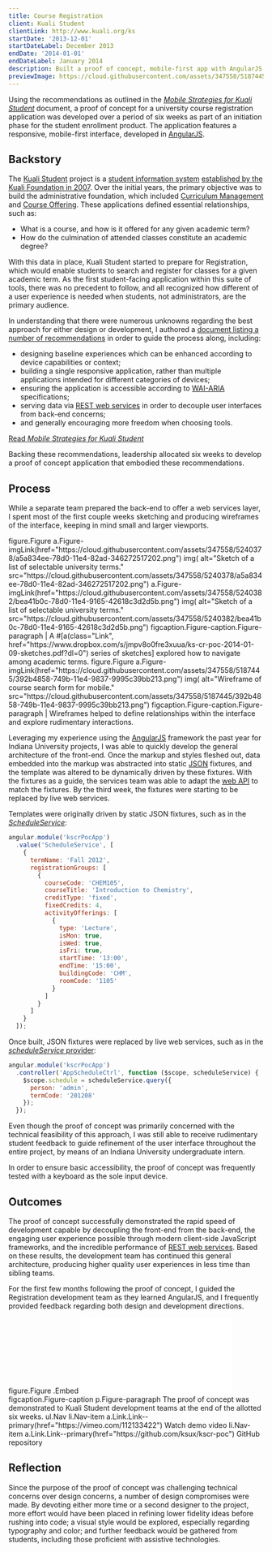 ```yaml
---
title: Course Registration
client: Kuali Student
clientLink: http://www.kuali.org/ks
startDate: '2013-12-01'
startDateLabel: December 2013
endDate: '2014-01-01'
endDateLabel: January 2014
description: Built a proof of concept, mobile-first app with AngularJS.
previewImage: https://cloud.githubusercontent.com/assets/347558/5187445/392b4858-749b-11e4-9837-9995c39bb213.png
---
```


Using the recommendations as outlined in the [<cite>Mobile Strategies for Kuali Student</cite>](/articles/mobile-strategies-for-kuali-student) document, a proof of concept for a university course registration application was developed over a period of six weeks as part of an initiation phase for the student enrollment product. The application features a responsive, mobile-first interface, developed in [AngularJS](https://angularjs.org/).

## Backstory

The [Kuali Student](http://www.kuali.org/ks) project is a [student information system](http://en.wikipedia.org/wiki/Student_information_system) [established by the Kuali Foundation in 2007](http://www.kuali.org/about/history). Over the initial years, the primary objective was to build the administrative foundation, which included [Curriculum Management](http://www.kuali.org/ks/functionality/cm) and [Course Offering](http://www.kuali.org/ks/functionality/enr). These applications defined essential relationships, such as:

* What is a course, and how is it offered for any given academic term?
* How do the culmination of attended classes constitute an academic degree?

With this data in place, Kuali Student started to prepare for Registration, which would enable students to search and register for classes for a given academic term. As the first student-facing application within this suite of tools, there was no precedent to follow, and all recognized how different of a user experience is needed when students, not administrators, are the primary audience.

In understanding that there were numerous unknowns regarding the best approach for either design or development, I authored a [document listing a number of recommendations](/articles/mobile-strategies-for-kuali-student) in order to guide the process along, including:

* designing baseline experiences which can be enhanced according to device capabilities or context;
* building a single responsive application, rather than multiple applications intended for different categories of devices;
* ensuring the application is accessible according to [WAI-ARIA](http://en.wikipedia.org/wiki/WAI-ARIA) specifications;
* serving data via [REST web services](http://en.wikipedia.org/wiki/Representational_state_transfer) in order to decouple user interfaces from back-end concerns;
* and generally encouraging more freedom when choosing tools.

<a class="Link Link--primary" href="/articles/mobile-strategies-for-kuali-student">Read <cite>Mobile Strategies for Kuali Student</cite></a>

Backing these recommendations, leadership allocated six weeks to develop a proof of concept application that embodied these recommendations.

## Process

While a separate team prepared the back-end to offer a web services layer, I spent most of the first couple weeks sketching and producing wireframes of the interface, keeping in mind small and larger viewports.

<jade>
figure.Figure
  a.Figure-imgLink(href="https://cloud.githubusercontent.com/assets/347558/5240378/a5a834ee-78d0-11e4-82ad-346272517202.png")
    img(
      alt="Sketch of a list of selectable university terms."
      src="https://cloud.githubusercontent.com/assets/347558/5240378/a5a834ee-78d0-11e4-82ad-346272517202.png")
  a.Figure-imgLink(href="https://cloud.githubusercontent.com/assets/347558/5240382/bea41b0c-78d0-11e4-9165-42618c3d2d5b.png")
    img(
      alt="Sketch of a list of selectable university terms."
      src="https://cloud.githubusercontent.com/assets/347558/5240382/bea41b0c-78d0-11e4-9165-42618c3d2d5b.png")
  figcaption.Figure-caption.Figure-paragraph
    | A #[a(class="Link", href="https://www.dropbox.com/s/jmpv8o0fre3xuua/ks-cr-poc-2014-01-09-sketches.pdf?dl=0") series of sketches] explored how to navigate among academic terms.
</jade>

<jade>
figure.Figure
  a.Figure-imgLink(href="https://cloud.githubusercontent.com/assets/347558/5187445/392b4858-749b-11e4-9837-9995c39bb213.png")
    img(
      alt="Wireframe of course search form for mobile."
      src="https://cloud.githubusercontent.com/assets/347558/5187445/392b4858-749b-11e4-9837-9995c39bb213.png")
  figcaption.Figure-caption.Figure-paragraph
    | Wireframes helped to define relationships within the interface and explore rudimentary interactions.
</jade>

Leveraging my experience using the [AngularJS](https://angularjs.org/) framework the past year for Indiana University projects, I was able to quickly develop the general architecture of the front-end. Once the markup and styles fleshed out, data embedded into the markup was abstracted into static [JSON](http://en.wikipedia.org/wiki/JSON) fixtures, and the template was altered to be dynamically driven by these fixtures. With the fixtures as a guide, the services team was able to adapt the [web API](http://en.wikipedia.org/wiki/Web_API) to match the fixtures. By the third week, the fixtures were starting to be replaced by live web services.

Templates were originally driven by static JSON fixtures, such as in the [*ScheduleService*](https://github.com/ksux/kscr-poc/blob/069e8ac18a45aadfb380eb3ebfe7275223690b49/app/modules/shared/services/ScheduleService.js):

```js
angular.module('kscrPocApp')
  .value('ScheduleService', [
    {
      termName: 'Fall 2012',
      registrationGroups: [
        {
          courseCode: 'CHEM105',
          courseTitle: 'Introduction to Chemistry',
          creditType: 'fixed',
          fixedCredits: 4,
          activityOfferings: [
            {
              type: 'Lecture',
              isMon: true,
              isWed: true,
              isFri: true,
              startTime: '13:00',
              endTime: '15:00',
              buildingCode: 'CHM',
              roomCode: '1105'
            }
          ]
        }
      ]
    }
  ]);
```

Once built, JSON fixtures were replaced by live web services, such as in the [*scheduleService* provider](https://github.com/ksux/kscr-poc/blob/069e8ac18a45aadfb380eb3ebfe7275223690b49/app/modules/shared/services/ScheduleService.js):

```js
angular.module('kscrPocApp')
  .controller('AppScheduleCtrl', function ($scope, scheduleService) {
    $scope.schedule = scheduleService.query({
      person: 'admin',
      termCode: '201208'
    });
  });
```

Even though the proof of concept was primarily concerned with the technical feasibility of this approach, I was still able to receive rudimentary student feedback to guide refinement of the user interface throughout the entire project, by means of an Indiana University undergraduate intern.

In order to ensure basic accessibility, the proof of concept was frequently tested with a keyboard as the sole input device.

## Outcomes

The proof of concept successfully demonstrated the rapid speed of development capable by decoupling the front-end from the back-end, the engaging user experience possible through modern client-side JavaScript frameworks, and the incredible performance of [REST web services](http://en.wikipedia.org/wiki/Representational_state_transfer). Based on these results, the development team has continued this general architecture, producing higher quality user experiences in less time than sibling teams.

For the first few months following the proof of concept, I guided the Registration development team as they learned AngularJS, and I frequently provided feedback regarding both design and development directions.

<jade>
figure.Figure
  .Embed
    <iframe src="//player.vimeo.com/video/112133422?title=0&amp;byline=0&amp;portrait=0" frameborder="0" webkitallowfullscreen mozallowfullscreen allowfullscreen></iframe>
  figcaption.Figure-caption
    p.Figure-paragraph The proof of concept was demonstrated to Kuali Student development teams at the end of the allotted six weeks.
    ul.Nav
      li.Nav-item
        a.Link.Link--primary(href="https://vimeo.com/112133422") Watch demo video
      li.Nav-item
        a.Link.Link--primary(href="https://github.com/ksux/kscr-poc") GitHub repository
</jade>

## Reflection

Since the purpose of the proof of concept was challenging technical concerns over design concerns, a number of design compromises were made. By devoting either more time or a second designer to the project, more effort would have been placed in refining lower fidelity ideas before rushing into code; a visual style would be explored, especially regarding typography and color; and further feedback would be gathered from students, including those proficient with assistive technologies.
